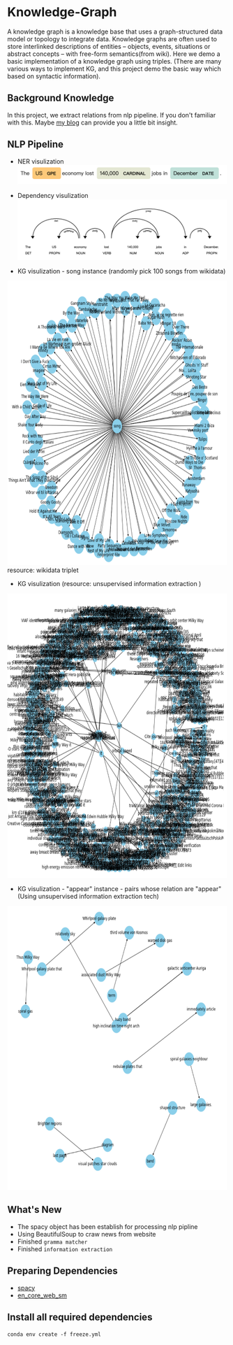 # Knowledge-Graph


A knowledge graph is a knowledge base that uses a graph-structured data model or topology to integrate data. Knowledge graphs are often used to store interlinked descriptions of entities – objects, events, situations or abstract concepts – with free-form semantics(from wiki). 
Here we demo a basic implementation of a knowledge graph using triples. (There are many various ways to implement KG, and this project demo the basic way which based on syntactic information). 

## Background Knowledge
In this project, we extract relations  from nlp pipeline. If you don't familiar with this. Maybe [my blog](https://haoweihohoho.medium.com/brief-introduce-semantics-syntax-9b84174de947) can provide you a little bit insight.

## NLP Pipeline 
- NER visulization
![img](https://github.com/HaoWeiHe/Knowledge-Graph/blob/main/Img/NER_example.png)

- Dependency visulization
![img](https://github.com/HaoWeiHe/Knowledge-Graph/blob/main/Img/Dependency_example.png)

- KG visulization - song instance (randomly pick 100 songs from wikidata) 
<img src="https://github.com/HaoWeiHe/Knowledge-Graph/blob/main/Img/songs.png" width="650" height="650">
resource: wikidata triplet

- KG visulization (resource: unsupervised information extraction )
<img src="https://github.com/HaoWeiHe/Knowledge-Graph/blob/main/Img/knownled_graph_information_extraction.png" width="650" height="650">

- KG visulization - "appear" instance - pairs whose relation are "appear" (Using unsupervised information extraction tech)
<img src="https://github.com/HaoWeiHe/Knowledge-Graph/blob/main/Img/withappearEdge.png" width="650" height="650">

## What's New
*  The spacy object has been establish for processing nlp pipline
*  Using BeautifulSoup to craw news from website
*  Finished `gramma matcher`
*  Finished `information extraction` 

## Preparing Dependencies
* [spacy](https://spacy.io/usage)
* [en_core_web_sm](https://spacy.io/usage)

## Install all required dependencies
```conda env create -f freeze.yml```
